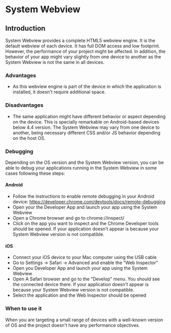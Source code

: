 System Webview
==============

## Introduction

System Webview provides a complete HTML5 webview engine. It is the default webview of each device. It has full DOM access and low footprint. However, the performance of your project might be affected. In addition, the behavior of your app might vary slightly from one device to another as the System Webview is not the same in all devices.

### Advantages

* As this webview engine is part of the device in which the application is installed, it doesn't require additional space.

### Disadvantages

* The same application might have different behavior or aspect depending on the device. This is specially remarkable on Android-based devices below 4.4 version. The System Webview may vary from one device to another, being necessary different CSS and/or JS behavior depending on the host OS.

### Debugging

Depending on the OS version and the System Webview version, you can be able to debug your applications running in the System Webview in some cases following these steps:

#### Android

- Follow the instructions to enable remote debugging in your Android device: https://developer.chrome.com/devtools/docs/remote-debugging
- Open your the Developer App and launch your app using the System Webview
- Open a Chrome browser and go to chrome://inspect/
- Click on the app you want to inspect and the Chrome Developer tools should be opened. If your application doesn't appear is because your System Webview version is not compatible.

#### iOS

- Connect your iOS device to your Mac computer using the USB cable
- Go to Settings -> Safari -> Advanced and enable the "Web Inspector"
- Open you Developer App and launch your app using the System Webview
- Open A Safari browser and go to the "Develop" menu. You should see the connected device there. If your application doesn't appear is because your System Webview version is not compatible.
- Select the application and the Web Inspector should be opened

### When to use it

When you are targeting a small range of devices with a well-known version of OS and the project doesn't have any performance objectives.
